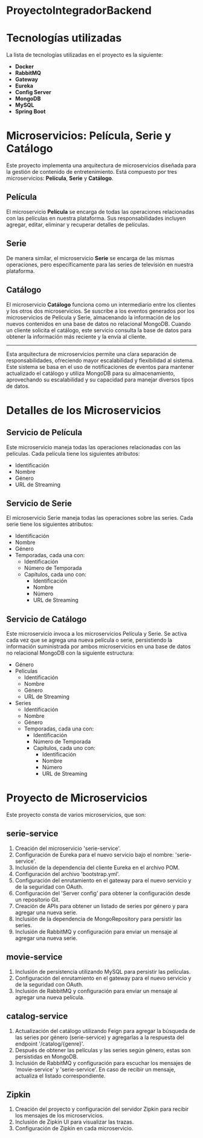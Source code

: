 # ProyectoIntegradorBackend

# Tecnologías utilizadas

La lista de tecnologías utilizadas en el proyecto es la siguiente:

- **Docker**
- **RabbitMQ**
- **Gateway**
- **Eureka**
- **Config Server**
- **MongoDB**
- **MySQL**
- **Spring Boot**

# Microservicios: Película, Serie y Catálogo

Este proyecto implementa una arquitectura de microservicios diseñada para la gestión de contenido de entretenimiento. Está compuesto por tres microservicios: **Película**, **Serie** y **Catálogo**.

## Película
El microservicio **Película** se encarga de todas las operaciones relacionadas con las películas en nuestra plataforma. Sus responsabilidades incluyen agregar, editar, eliminar y recuperar detalles de películas.

## Serie
De manera similar, el microservicio **Serie** se encarga de las mismas operaciones, pero específicamente para las series de televisión en nuestra plataforma.

## Catálogo
El microservicio **Catálogo** funciona como un intermediario entre los clientes y los otros dos microservicios. Se suscribe a los eventos generados por los microservicios de Película y Serie, almacenando la información de los nuevos contenidos en una base de datos no relacional MongoDB. Cuando un cliente solicita el catálogo, este servicio consulta la base de datos para obtener la información más reciente y la envía al cliente.

---

Esta arquitectura de microservicios permite una clara separación de responsabilidades, ofreciendo mayor escalabilidad y flexibilidad al sistema. Este sistema se basa en el uso de notificaciones de eventos para mantener actualizado el catálogo y utiliza MongoDB para su almacenamiento, aprovechando su escalabilidad y su capacidad para manejar diversos tipos de datos.

# Detalles de los Microservicios

## Servicio de Película
Este microservicio maneja todas las operaciones relacionadas con las películas. Cada película tiene los siguientes atributos:

- Identificación
- Nombre
- Género
- URL de Streaming

## Servicio de Serie
El microservicio Serie maneja todas las operaciones sobre las series. Cada serie tiene los siguientes atributos:

- Identificación
- Nombre
- Género
- Temporadas, cada una con:
  - Identificación
  - Número de Temporada
  - Capítulos, cada uno con:
    - Identificación
    - Nombre
    - Número
    - URL de Streaming

## Servicio de Catálogo
Este microservicio invoca a los microservicios Película y Serie. Se activa cada vez que se agrega una nueva película o serie, persistiendo la información suministrada por ambos microservicios en una base de datos no relacional MongoDB con la siguiente estructura:

- Género
- Películas
  - Identificación
  - Nombre
  - Género
  - URL de Streaming
- Series
  - Identificación
  - Nombre
  - Género
  - Temporadas, cada una con:
    - Identificación
    - Número de Temporada
    - Capítulos, cada uno con:
      - Identificación
      - Nombre
      - Número
      - URL de Streaming

# Proyecto de Microservicios

Este proyecto consta de varios microservicios, que son:

## serie-service

1. Creación del microservicio 'serie-service'.
2. Configuración de Eureka para el nuevo servicio bajo el nombre: 'serie-service'.
3. Inclusión de la dependencia del cliente Eureka en el archivo POM.
4. Configuración del archivo 'bootstrap.yml'.
5. Configuración del enrutamiento en el gateway para el nuevo servicio y de la seguridad con OAuth.
6. Configuración del 'Server config' para obtener la configuración desde un repositorio Git.
7. Creación de APIs para obtener un listado de series por género y para agregar una nueva serie.
8. Inclusión de la dependencia de MongoRepository para persistir las series.
9. Inclusión de RabbitMQ y configuración para enviar un mensaje al agregar una nueva serie.

## movie-service

1. Inclusión de persistencia utilizando MySQL para persistir las películas.
2. Configuración del enrutamiento en el gateway para el nuevo servicio y de la seguridad con OAuth.
3. Inclusión de RabbitMQ y configuración para enviar un mensaje al agregar una nueva película.

## catalog-service

1. Actualización del catálogo utilizando Feign para agregar la búsqueda de las series por género (serie-service) y agregarlas a la respuesta del endpoint '/catalog/{genre}'.
2. Después de obtener las películas y las series según género, estas son persistidas en MongoDB.
3. Inclusión de RabbitMQ y configuración para escuchar los mensajes de 'movie-service' y 'serie-service'. En caso de recibir un mensaje, actualiza el listado correspondiente.

## Zipkin

1. Creación del proyecto y configuración del servidor Zipkin para recibir los mensajes de los microservicios.
2. Inclusión de Zipkin UI para visualizar las trazas.
3. Configuración de Zipkin en cada microservicio.

